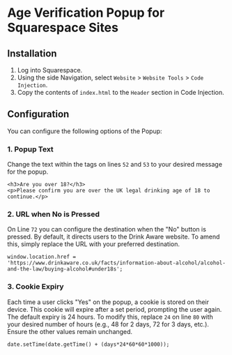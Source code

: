 # Age Verification Popup for Squarespace Sites

## Installation
1. Log into Squarespace. 
2. Using the side Navigation, select `Website` > `Website Tools` > `Code Injection`.
3. Copy the contents of `index.html` to the `Header` section in Code Injection.

## Configuration
You can configure the following options of the Popup:

### 1. Popup Text
Change the text within the tags on lines `52` and `53` to your desired message for the popup.
```
<h3>Are you over 18?</h3>
<p>Please confirm you are over the UK legal drinking age of 18 to continue.</p>
```

### 2. URL when No is Pressed
On Line `72` you can configure the destination when the "No" button is pressed. By default, it directs users to the Drink Aware website. To amend this, simply replace the URL with your preferred destination.

```
window.location.href = 'https://www.drinkaware.co.uk/facts/information-about-alcohol/alcohol-and-the-law/buying-alcohol#under18s';
```

### 3. Cookie Expiry
Each time a user clicks "Yes" on the popup, a cookie is stored on their device. This cookie will expire after a set period, prompting the user again. The default expiry is 24 hours. To modify this, replace `24` on line `80` with your desired number of hours (e.g., 48 for 2 days, 72 for 3 days, etc.). Ensure the other values remain unchanged.

```
date.setTime(date.getTime() + (days*24*60*60*1000));
```
